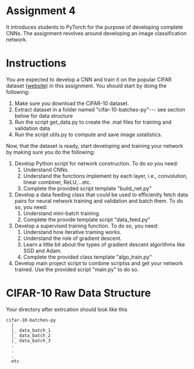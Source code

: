 # Assignment 4

It introduces students to PyTorch for the purpose of developing complete CNNs. The assignment revolves around developing an image classification
network.

# Instructions

You are expected to develop a CNN and train it on the popular CIFAR dataset ([website](https://www.cs.toronto.edu/~kriz/cifar.html)) in this assignment.
You should start by doing the following:

1) Make sure you download the CIFAR-10 dataset.
2) Extract dataset in a folder named "cifar-10-batches-py"--- see section below for data structure
3) Run the script get_data.py to create the .mat files for training and validation data
4) Run the script utils.py to compute and save image sstatistics.

Now, that the dataset is ready, start developing and training your network by making sure you do the following:
1) Develop Python script for network construction. To do so you need:
   1) Understand CNNs.
   2) Understand the functions implement by each layer, i.e., convolution, linear combiner, ReLU,...etc.
   3) Complete the provided script template "build_net.py"
2) Develop a data feeding class that could be used to efficiently fetch data pairs for neural network training and validation and batch
them. To do so, you need:
   1) Understand mini-batch training.
   2) Complete the provide template script "data_feed.py"
3) Develop a supervised training function. To do so, you need:
   1) Understand how iterative training works.
   2) Understand the role of gradient descent.
   3) Learn a little bit about the types of gradient descent algorithms like SGD and Adam.
   4) Complete the provided class template "algo_train.py"
4) Develop main project script to combine scriptss and get your network trained. Use the provided script "main.py" to do so.


# CIFAR-10 Raw Data Structure

Your directory after extrcation should look like this
```
cifar-10-batches-py
  |
  |_ data_batch_1
  |_ data_batch_2
  |_ data_batch_3
  .
  .
  . 
  etc
```

